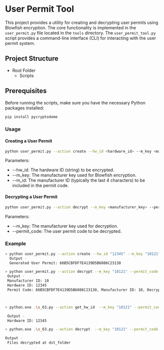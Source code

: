 # User Permit Tool

This project provides a utility for creating and decrypting user permits using Blowfish encryption. The core functionality is implemented in the `user_permit.py` file located in the `tools` directory. The `user_permit_tool.py` script provides a command-line interface (CLI) for interacting with the user permit system.

## Project Structure

- Root Folder 
    - Scripts


## Prerequisites

Before running the scripts, make sure you have the necessary Python packages installed:

```bash
pip install pycryptodome
```


### Usage

#### Creating a User Permit

```bash
python user_permit.py --action create --hw_id <hardware_id> --m_key <manufacturer_key> --m_id <manufacturer_id>
```

Parameters:
- --hw_id: The hardware ID (string) to be encrypted.
- --m_key: The manufacturer key used for Blowfish encryption.
- --m_id: The manufacturer ID (typically the last 4 characters) to be included in the permit code.

#### Decrypting a User Permit

```bash
python user_permit.py --action decrypt --m_key <manufacturer_key> --permit_code <user_permit_code>
```

Parameters:

- --m_key: The manufacturer key used for decryption.
- --permit_code: The user permit code to be decrypted.


### Example 

```bash
> python user_permit.py --action create --hw_id "12345" --m_key "10121" --m_id "10"
  Output -
  Generated User Permit: 66B5CBFDF7E4139D5B6086C23130

> python user_permit.py --action decrypt --m_key "10121" --permit_code "66B5CBFDF7E4139D5B6086C23130"
 Output -
 Manufacturer ID: 10
 Hardware ID: 12345
 Permit Code: 66B5CBFDF7E4139D5B6086C23130, Manufacturer ID: 10, Decrypted Hardware ID: 12345



> python.exe .\s_63.py --action get_hw_id  --m_key "10121" --permit_code "66B5CBFDF7E4139D5B6086C23130"   

 Output -
 Hardware ID: 12345  

> python.exe .\s_63.py --action decrypt  --m_key "10121" --permit_code "66B5CBFDF7E4139D5B6086C23130" --source_folder "Path_to_encrypted_data" --dst_folder  "path for decrypted output"

Output -
 Files decrypted at dst_folder


